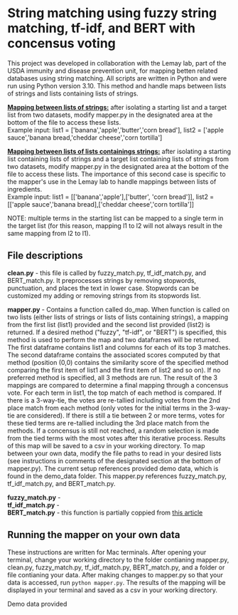 # String matching using fuzzy string matching, tf-idf, and BERT with concensus voting
This project was developed in collaboration with the Lemay lab, part of the USDA immunity and disease prevention unit, for mapping betten related databases using string matching. All scripts are written in Python and were run using Python version 3.10.
This method and handle maps between lists of strings and lists containing lists of strings.</br>

<ins>**Mapping between lists of strings:**</ins> after isolating a starting list and a target list from two datasets, modify mapper.py in the designated area at the bottom of the file to access these lists.</br>
Example input: list1 = ['banana','apple','butter','corn bread'], list2 = ['apple sauce','banana bread,'cheddar cheese','corn tortilla']</br>

<ins>**Mapping between lists of lists containings strings:**</ins> after isolating a starting list containing lists of strings and a target list containing lists of strings from two datasets, modify mapper.py in the designated area at the bottom of the file to access these lists. 
The importance of this second case is specific to the mapper's use in the Lemay lab to handle mappings between lists of ingredients.</br>
Example input: list1 = [['banana','apple'],['butter', 'corn bread']], list2 = [['apple sauce','banana bread],['cheddar cheese','corn tortilla']]</br>

NOTE: multiple terms in the starting list can be mapped to a single term in the target list (for this reason, mapping l1 to l2 will not always result in the same mapping from l2 to l1).
## File descriptions
**clean.py** - this file is called by fuzzy_match.py, tf_idf_match.py, and BERT_match.py. It preprocesses strings by removing stopwords, punctuation, and places the text in lower case. Stopwords can be customized my adding or removing strings from its stopwords list.</br>

**mapper.py** - Contains a function called do_map. When function is called on two lists (either lists of strings or lists of lists containing strings), a mapping from the first list (list1) provided and the second list provided (list2) is returned. If a desired method ("fuzzy", "tf-idf", or "BERT") is specified, this method is used to perform the map and two dataframes will be returned. The first dataframe contains list1 and columns for each of its top 3 matches. The second dataframe contains the associated scores computed by that method (position (0,0) contains the similarity score of the specified method comparing the first item of list1 and the first item of list2 and so on). If no preferred method is specified, all 3 methods are run. The result of the 3 mappings are compared to determine a final mapping through a concensus vote. For each term in list1, the top match of each method is compared. If there is a 3-way-tie, the votes are re-tallied including votes from the 2nd place match from each method (only votes for the initial terms in the 3-way-tie are considered). If there is still a tie between 2 or more terms, votes for these tied terms are re-tallied including the 3rd place match from the methods. If a concensus is still not reached, a random selection is made from the tied terms with the most votes after this iterative process. Results of this map will be saved to a csv in your working directory. To map between your own data, modify the file paths to read in your desired lists (see instructions in comments of the designated section at the bottom of mapper.py). The current setup references provided demo data, which is found in the demo_data folder. This mapper.py references fuzzy_match.py, tf_idf_match.py, and BERT_match.py.</br>

**fuzzy_match.py** - </br>
**tf_idf_match.py** - </br>
**BERT_match.py** - this function is partially coppied from [this article](https://towardsdatascience.com/bert-for-measuring-text-similarity-eec91c6bf9e1) </br>


## Running the mapper on your own data
These instructions are written for Mac terminals. After opening your terminal, change your working directory to the folder contianing mapper.py, clean.py, fuzzy_match.py, tf_idf_match.py, BERT_match.py, and a folder or file contianing your data. After making changes to mapper.py so that your data is accessed, run ```python mapper.py```. The results of the mapping will be displayed in your terminal and saved as a csv in your working directory.


Demo data provided
